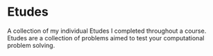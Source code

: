 # Etudes
A collection of my individual Etudes I completed throughout a course. Etudes are a collection of problems aimed to test your computational problem solving.
